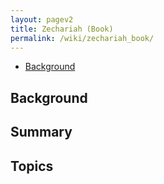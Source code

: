 ```yaml
---
layout: pagev2
title: Zechariah (Book)
permalink: /wiki/zechariah_book/
---
```

- [Background](#background)

## Background

## Summary

## Topics
